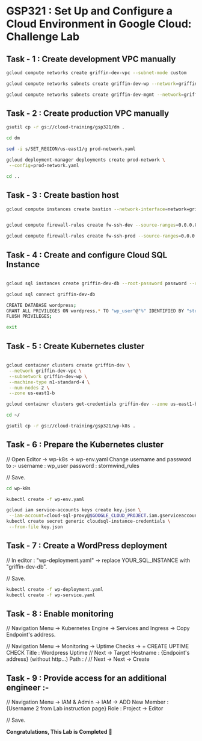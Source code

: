 # GSP321 : Set Up and Configure a Cloud Environment in Google Cloud: Challenge Lab

## Task - 1 : Create development VPC manually

```bash
gcloud compute networks create griffin-dev-vpc --subnet-mode custom

gcloud compute networks subnets create griffin-dev-wp --network=griffin-dev-vpc --region us-east1 --range=192.168.16.0/20

gcloud compute networks subnets create griffin-dev-mgmt --network=griffin-dev-vpc --region us-east1 --range=192.168.32.0/20
```

## Task - 2 : Create production VPC manually

```bash
gsutil cp -r gs://cloud-training/gsp321/dm .

cd dm

sed -i s/SET_REGION/us-east1/g prod-network.yaml

gcloud deployment-manager deployments create prod-network \
 --config=prod-network.yaml

cd ..

```

## Task - 3 : Create bastion host

```bash
gcloud compute instances create bastion --network-interface=network=griffin-dev-vpc,subnet=griffin-dev-mgmt --network-interface=network=griffin-prod-vpc,subnet=griffin-prod-mgmt --tags=ssh --zone=us-east1-b
```

```bash

gcloud compute firewall-rules create fw-ssh-dev --source-ranges=0.0.0.0/0 --target-tags ssh --allow=tcp:22 --network=griffin-dev-vpc
```

```bash
gcloud compute firewall-rules create fw-ssh-prod --source-ranges=0.0.0.0/0 --target-tags ssh --allow=tcp:22 --network=griffin-prod-vpc
```

## Task - 4 : Create and configure Cloud SQL Instance

```bash

gcloud sql instances create griffin-dev-db --root-password password --region=us-east1

gcloud sql connect griffin-dev-db

CREATE DATABASE wordpress;
GRANT ALL PRIVILEGES ON wordpress.* TO "wp_user"@"%" IDENTIFIED BY "stormwind_rules";
FLUSH PRIVILEGES;

exit
```

## Task - 5 : Create Kubernetes cluster

```bash

gcloud container clusters create griffin-dev \
 --network griffin-dev-vpc \
 --subnetwork griffin-dev-wp \
 --machine-type n1-standard-4 \
 --num-nodes 2 \
 --zone us-east1-b

gcloud container clusters get-credentials griffin-dev --zone us-east1-b

cd ~/

gsutil cp -r gs://cloud-training/gsp321/wp-k8s .

```

## Task - 6 : Prepare the Kubernetes cluster

// Open Editor -> wp-k8s -> wp-env.yaml
Change username and password to :-
username : wp_user
password : stormwind_rules

// Save.

```bash
cd wp-k8s

kubectl create -f wp-env.yaml

gcloud iam service-accounts keys create key.json \
 --iam-account=cloud-sql-proxy@$GOOGLE_CLOUD_PROJECT.iam.gserviceaccount.com
kubectl create secret generic cloudsql-instance-credentials \
 --from-file key.json

```

## Task - 7 : Create a WordPress deployment

// In editor : "wp-deployment.yaml" -> replace YOUR_SQL_INSTANCE with "griffin-dev-db".

// Save.

```bash
kubectl create -f wp-deployment.yaml
kubectl create -f wp-service.yaml
```

## Task - 8 : Enable monitoring

// Navigation Menu -> Kubernetes Engine -> Services and Ingress -> Copy Endpoint's address.

// Navigation Menu -> Monitoring -> Uptime Checks -> + CREATE UPTIME CHECK
Title : Wordpress Uptime
// Next -> Target
Hostname : {Endpoint's address} (without http...)
Path : /
// Next -> Next -> Create

## Task - 9 : Provide access for an additional engineer :-

// Navigation Menu -> IAM & Admin -> IAM -> ADD
New Member : {Username 2 from Lab instruction page}
Role : Project -> Editor

// Save.



**Congratulations, This Lab is Completed** 🤩
